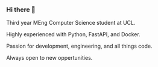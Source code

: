 ### Hi there 👋

Third year MEng Computer Science student at UCL.

Highly experienced with Python, FastAPI, and Docker.

Passion for development, engineering, and all things code.

Always open to new oppertunities.

<!--
**fnysfnys/fnysfnys** is a ✨ _special_ ✨ repository because its `README.md` (this file) appears on your GitHub profile.

Here are some ideas to get you started:

- 🔭 I’m currently working on ...
- 🌱 I’m currently learning ...
- 👯 I’m looking to collaborate on ...
- 🤔 I’m looking for help with ...
- 💬 Ask me about ...
- 📫 How to reach me: ...
- 😄 Pronouns: ...
- ⚡ Fun fact: ...
-->
